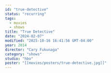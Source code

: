 ```yaml
---
id: "true-detective"
status: "recurring"
tags:
  - movies
  - shows
title: "True Detective"
date: "2024-02-07"
modified: "2025-10-16 16:41:56 GMT-04:00"
year: 2014
director: "Cary Fukunaga"
category: "shows"
studio: "hbo"
poster: "[[movies/posters/true-detective.jpg]]"
---
```

